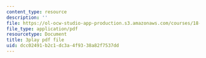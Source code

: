 ```yaml
---
content_type: resource
description: ''
file: https://ol-ocw-studio-app-production.s3.amazonaws.com/courses/18-06sc-linear-algebra-fall-2011/dcc02491b2c1dc3a4f9338a82f7537dd_nHlE7EgJFds.pdf
file_type: application/pdf
resourcetype: Document
title: 3play pdf file
uid: dcc02491-b2c1-dc3a-4f93-38a82f7537dd
---
```

